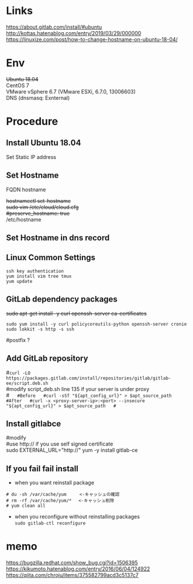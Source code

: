 # Links
https://about.gitlab.com/install/#ubuntu
http://kottas.hatenablog.com/entry/2019/03/29/000000
https://linuxize.com/post/how-to-change-hostname-on-ubuntu-18-04/

# Env
~~Ubuntu 18.04~~  
CentOS 7  
VMware vSphere 6.7 (VMware ESXi, 6.7.0, 13006603)  
DNS (dnsmasq: Exnternal)  

# Procedure
## Install Ubuntu 18.04
Set Static IP address   
## Set Hostname
FQDN hostname  

~~hostnamectl set-hostname~~  
~~sudo vim /etc/cloud/cloud.cfg~~  
~~#preserve_hostname: true~~  
/etc/hostname  

## Set Hostname in dns record


## Linux Common Settings
```
ssh key authentication
yum install vim tree tmux
yum update
```
## GitLab dependency packages
~~sudo apt-get install -y curl openssh-server ca-certificates~~
```
sudo yum install -y curl policycoreutils-python openssh-server cronie
sudo lokkit -s http -s ssh
```
#postfix ?

## Add GitLab repository
#`curl -LO https://packages.gitlab.com/install/repositories/gitlab/gitlab-ee/script.deb.sh`  
#modify script_deb.sh line 135 if your server is under proxy  
#```  
#Before  
#curl -sSf "${apt_config_url}" > $apt_source_path  
#After  
#curl -x <proxy-server-ip>:<port> --insecure "${apt_config_url}" > $apt_source_path  
#```  



## Install gitlabce
#modify  
#use http:// if you use self signed certificate  
sudo EXTERNAL_URL="http://<your-gitlab-server-hostnameFQDN>" yum -y install gitlab-ce  

## If you fail fail install
- when you want reinstall package  
```
# du -sh /var/cache/yum     <-キャッシュの確認
# rm -rf /var/cache/yum/*　 <-キャッシュ削除
# yum clean all
```

- when you reconfigure without reinstalling packages  
`sudo gitlab-ctl reconfigure` 
  
# memo

https://bugzilla.redhat.com/show_bug.cgi?id=1506395
https://kikumoto.hatenablog.com/entry/2016/06/04/124922
https://qiita.com/chroju/items/375582799acd3c5137c7

